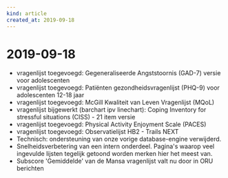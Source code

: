 ```yaml
---
kind: article
created_at: 2019-09-18
---
```


# 2019-09-18

* vragenlijst toegevoegd: Gegeneraliseerde Angststoornis (GAD-7) versie voor adolescenten
* vragenlijst toegevoegd: Patiënten gezondheidsvragenlijst (PHQ-9) voor adolescenten 12-18 jaar
* vragenlijst toegevoegd: McGill Kwaliteit van Leven Vragenlijst (MQoL)
* vragenlijst bijgewerkt (barchart ipv linechart): Coping Inventory for stressful situations (CISS) - 21 item versie
* vragenlijst toegevoegd: Physical Activity Enjoyment Scale (PACES)
* vragenlijst toegevoegd: Observatielijst HB2 - Trails NEXT
* Technisch: ondersteuning van onze vorige database-engine verwijderd.
* Snelheidsverbetering van een intern onderdeel. Pagina's waarop veel ingevulde lijsten tegelijk getoond worden merken hier het meest van.
* Subscore 'Gemiddelde' van de Mansa vragenlijst valt nu door in ORU berichten